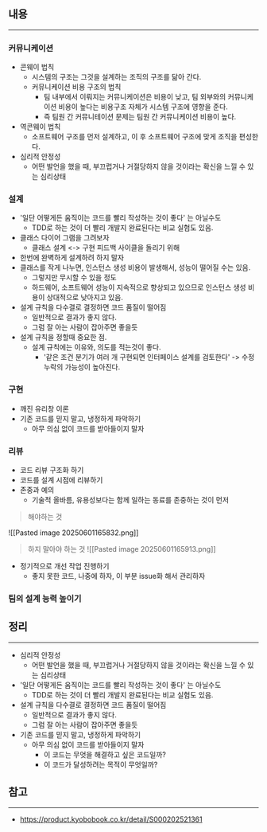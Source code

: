 ## 내용
---
### 커뮤니케이션
- 콘웨이 법칙
	- 시스템의 구조는 그것을 설계하는 조직의 구조를 닮아 간다.
	- 커뮤니케이션 비용 구조의 법칙
		- 팀 내부에서 이뤄지는 커뮤니케이션은 비용이 낮고, 팀 외부와의 커뮤니케이션 비용이 높다는 비용구조 자체가 시스템 구조에 영향을 준다.
		- 즉 팀원 간 커뮤니테이션 문제는 팀원 간 커뮤니케이션 비용이 높다.
- 역콘웨이 법칙
	- 소프트웨어 구조를 먼저 설계하고, 이 후 소프트웨어 구조에 맞게 조직을 편성한다.
- 심리적 안정성
	- 어떤 발언을 했을 때, 부끄럽거나 거절당하지 않을 것이라는 확신을 느낄 수 있는 심리상태

### 설계
- '일단 어떻게든 움직이는 코드를 빨리 작성하는 것이 좋다' 는 아닐수도
	- TDD로 하는 것이 더 빨리 개발지 완료된다는 비교 실험도 있음.
- 클래스 다이어 그램을 그려보자
	- 클래스 설계 <-> 구현 피드백 사이클을 돌리기 위해
- 한번에 완벽하게 설계하려 하지 말자
- 클래스를 작게 나누면, 인스턴스 생성 비용이 발생해서, 성능이 떨어질 수는 있음.
	- 그렇지만 무시할 수 있을 정도 
	- 하드웨어, 소프트웨어 성능이 지속적으로 향상되고 있으므로 인스턴스 생성 비용이 상대적으로 낮아지고 있음.
- 설계 규칙을 다수결로 결정하면 코드 품질이 떨어짐
	- 일반적으로 결과가 좋지 않다.
	- 그럼 잘 아는 사람이 잡아주면 좋을듯
- 설계 규칙을 정할때 중요한 점.
	- 설계 규칙에는 이유와, 의도를 적는것이 좋다.
		- '같은 조건 분기가 여러 개 구현되면 인터페이스 설계를 검토한다' -> 수정 누락의 가능성이 높아진다.

### 구현
- 깨진 유리창 이론
- 기존 코드를 믿지 말고, 냉정하게 파악하기
	- 아무 의심 없이 코드를 받아들이지 말자

### 리뷰
- 코드 리뷰 구조화 하기
- 코드를 설계 시점에 리뷰하기
- 존중과 예의
	- 기술적 올바름, 유용성보다는 함께 일하는 동료를 존중하는 것이 먼저

> 해야하는 것

![[Pasted image 20250601165832.png]]

> 하지 말아야 하는 것
![[Pasted image 20250601165913.png]]
- 정기적으로 개선 작업 진행하기
	- 좋지 못한 코드, 나중에 하자, 이 부분 issue화 해서 관리하자

### 팀의 설계 능력 높이기


## 정리
--- 
 - 심리적 안정성
	- 어떤 발언을 했을 때, 부끄럽거나 거절당하지 않을 것이라는 확신을 느낄 수 있는 심리상태
- '일단 어떻게든 움직이는 코드를 빨리 작성하는 것이 좋다' 는 아닐수도
	- TDD로 하는 것이 더 빨리 개발지 완료된다는 비교 실험도 있음.
- 설계 규칙을 다수결로 결정하면 코드 품질이 떨어짐
	- 일반적으로 결과가 좋지 않다.
	- 그럼 잘 아는 사람이 잡아주면 좋을듯
- 기존 코드를 믿지 말고, 냉정하게 파악하기
	- 아무 의심 없이 코드를 받아들이지 말자
		- 이 코드는 무엇을 해결하고 싶은 코드일까?
		- 이 코드가 달성하려는 목적이 무엇일까?
## 참고
---
- https://product.kyobobook.co.kr/detail/S000202521361